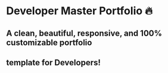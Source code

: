 # Developer Master Portfolio 🔥

## A clean, beautiful, responsive, and 100% customizable portfolio

## template for Developers!
